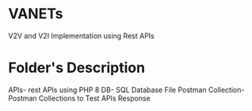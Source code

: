# VANETs
V2V and V2I Implementation using Rest APIs


# Folder's Description
APIs-
rest APIs using PHP 8
DB-
SQL Database File
Postman Collection-
Postman Collections to Test APIs Response 
